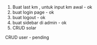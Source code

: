 1. Buat last km , untuk input km awal - ok
2. buat login page - ok
3. buat logout - ok
4. buat sidebar di admin - ok
5. CRUD solar

CRUD user - pending
